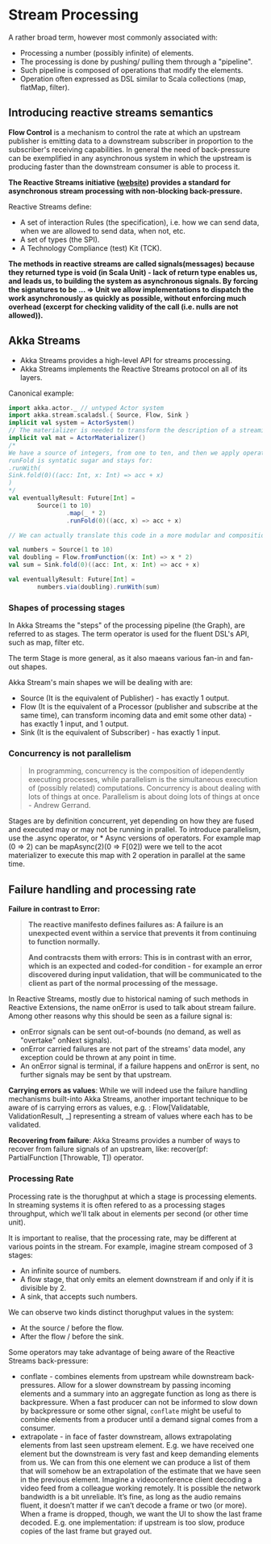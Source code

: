 

# Stream Processing

A rather broad term, however most commonly associated with:

- Processing a number (possibly infinite) of elements.
- The processing is done by pushing/ pulling them through a "pipeline".
- Such pipeline is composed of operations that modify the elements.
- Operation often expressed as DSL similar to Scala collections (map, flatMap, filter).

## Introducing reactive streams semantics

**Flow Control** is a mechanism to control the rate at which an upstream publisher is emitting data to a downstream subscriber in proportion to the subscriber's receiving capabilities. In general the need of back-pressure can be exemplified in any asynchronous system in which the upstream is producing faster than the downstream consumer is able to process it.

**The Reactive Streams initiative ([website](http://www.reactive-streams.org/)) provides a standard for asynchronous stream processing with non-blocking back-pressure.**

Reactive Streams define:

- A set of interaction Rules (the specification), i.e. how we can send data, when we are allowed to send data, when not, etc.
- A set of types (the SPI).
- A Technology Compliance (test) Kit (TCK).

**The methods in reactive streams are called signals(messages) because they returned type is void (in Scala Unit) - lack of return type enables us, and leads us, to building the system as asynchronous signals. By forcing the signatures to be ... => Unit we allow implementations to dispatch the work asynchronously as quickly as possible, without enforcing much overhead (excerpt for checking validity of the call (i.e. nulls are not allowed)).**

## Akka Streams

- Akka Streams provides a high-level API for streams processing.
- Akka Streams implements the Reactive Streams protocol on all of its layers.

Canonical example:

```scala
import akka.actor._ // untyped Actor system
import akka.stream.scaladsl.{ Source, Flow, Sink }
implicit val system = ActorSystem()
// The materializer is needed to transform the description of a streaming pipeline (which is eventuallyResult in our example) into an actual running execution of it. Takes the description of the graph, and execute it.
implicit val mat = ActorMaterializer()
/*
We have a source of integers, from one to ten, and then we apply operation, first we multiply them by 2 and finally we run it (everytime we read runX, the pipeline is executed). In this example runFold that takes 0 element and apply sum operation on all the coming elements. So the result of the stream is Future[Integer], is the sum of the multiplied by 2 elements from 1 to 10.
runFold is syntatic sugar and stays for:
.runWith(
Sink.fold(0)((acc: Int, x: Int) => acc + x)
)
*/
val eventuallyResult: Future[Int] =
		Source(1 to 10)
				.map(_ * 2)
				.runFold(0)((acc, x) => acc + x)

// We can actually translate this code in a more modular and compositional one:

val numbers = Source(1 to 10)
val doubling = Flow.fromFunction((x: Int) => x * 2)
val sum = Sink.fold(0)((acc: Int, x: Int) => acc + x)

val eventuallyResult: Future[Int] =
		numbers.via(doubling).runWith(sum)
```

### Shapes of processing stages

In Akka Streams the "steps" of the processing pipeline (the Graph), are referred to as stages. The term operator is used for the fluent DSL's API, such as map, filter etc.

The term Stage is more general, as it also maeans various fan-in and fan-out shapes.

Akka Stream's main shapes we will be dealing with are:

- Source (It is the equivalent of Publisher) - has exactly 1 output. 
- Flow (It is the equivalent of a Processor (publisher and subscribe at the same time), can transform incoming data and emit some other data) - has exactly 1 input, and 1 output.
- Sink (It is the equivalent of Subscriber) - has exactly 1 input.

### **Concurrency is not parallelism**

> In programming, concurrency is the composition of idependently executing processes, while parallelism is the simultaneous execution of (possibly related) computations. Concurrency is about dealing with lots of things at once. Parallelism is about doing lots of things at once - Andrew Gerrand.

Stages are by definition concurrent, yet depending on how they are fused and executed may or may not be running in prallel. To introduce parallelism, use the .async operator, or * Async versions of operators. For example map (0 => 2) can be mapAsync(2)(0 => F[02]) were we tell to the acot materializer to execute this map with 2 operation in parallel at the same time.

## Failure handling and processing rate

**Failure in contrast to Error:**

> **The reactive manifesto defines failures as: A failure is an unexpected event within a service that prevents it from continuing to function normally.**
>
> **And contracsts them with errors: This is in contrast with an error, which is an expected and coded-for condition - for example an error discovered during input validation, that will be communicated to the client as part of the normal processing of the message.**

In Reactive Streams, mostly due to historical naming of such methods in Reactive Extensions, the name onError is used to talk about stream failure. Among other reasons why this should be seen as a failure signal is:

- onError signals can be sent out-of-bounds (no demand, as well as "overtake" onNext signals).
- onError carried failures are not part of the streams' data model, any exception could be thrown at any point in time.
- An onError signal is terminal, if a failure happens and onError is sent, no further signals may be sent by that upstream.

**Carrying errors as values**: While we will indeed use the failure handling mechanisms built-into Akka Streams, another important technique to be aware of is carrying errors as values, e.g. : Flow[Validatable, ValidationResult, _] representing a stream of values where each has to be validated.

**Recovering from failure**: Akka Streams provides a number of ways to recover from failure signals of an upstream, like: recover(pf: PartialFunction [Throwable, T]) operator.

### Processing Rate 

Processing rate is the thorughput at which a stage is processing elements. In streaming systems it is often refered to as a processing stages throughput, which we'll talk about in elements per second (or other time unit).

It is important to realise, that the processing rate, may be different at various points in the stream. For example, imagine stream composed of 3 stages:

- An infinite source of numbers.
- A flow stage, that only emits an element downstream if and only if it is divisible by 2.
- A sink, that accepts such numbers.

We can observe two kinds distinct thorughput values in the system:

- At the source / before the flow.
- After the flow / before the sink.

Some operators may take advantage of being aware of the Reactive Streams back-pressure:

- conflate - combines elements from upstream while downstream back-pressures. Allow for a slower downstream by passing incoming elements and a  summary into an aggregate function as long as there is backpressure. When a fast producer can not be informed to slow down by backpressure or some other signal, `conflate` might be useful to combine elements from a producer until a demand signal comes from a consumer.
- extrapolate - in face of faster downstream, allows extrapolating elements from last seen upstream element. E.g. we have received one element but the downstream is very fast and keep demanding elements from us. We can from this one element we can produce a list of them that will somehow be an extrapolation of the estimate that we have seen in the previous element. Imagine a videoconference client decoding a video feed from a colleague  working remotely. It is possible the network bandwidth is a bit  unreliable. It’s fine, as long as the audio remains fluent, it doesn’t  matter if we can’t decode a frame or two (or more). When a frame is  dropped, though, we want the UI to show the last frame decoded. E.g. one implementation: if upstream is too slow, produce copies of the last frame but grayed out.
